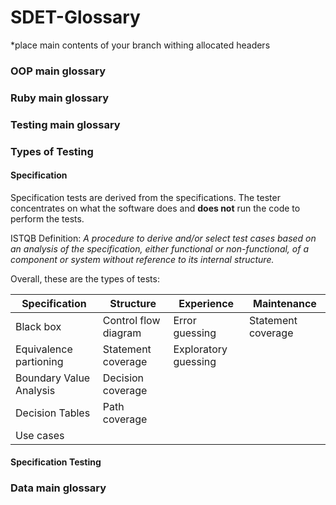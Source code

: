 # SDET-Glossary

*place main contents of your branch withing allocated headers
 
### OOP main glossary
 
### Ruby main glossary
 
### Testing main glossary

### Types of Testing 

#### Specification
Specification tests are derived from the specifications. The tester concentrates on what the software does and **does not** run the code to perform the tests. 

ISTQB Definition: *A procedure to derive and/or select test cases based on an analysis of the specification, either functional or non-functional, of a component or system without reference to its internal structure.*


Overall, these are the types of tests:

| Specification | Structure | Experience | Maintenance |
| --- | --- | --- | --- |
| Black box | Control flow diagram | Error guessing | Statement coverage |
| Equivalence partioning | Statement coverage | Exploratory guessing | |
| Boundary Value Analysis | Decision coverage | | |
| Decision Tables | Path coverage
| Use cases |

#### Specification Testing 


### Data main glossary